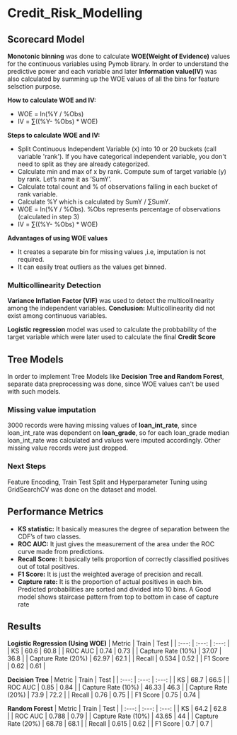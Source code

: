 # Credit_Risk_Modelling

## Scorecard Model
**Monotonic binning** was done to calculate **WOE(Weight of Evidence)** values for the continuous variables using Pymob library. In order to understand the predictive power and each variable
and later **Information value(IV)** was also calculated by summing up the WOE values of all the bins for feature selsction purpose. <br>

**How to calculate WOE and IV:**
 - WOE = ln(%Y / %Obs)
 - IV = ∑((%Y- %Obs) * WOE)

**Steps to calculate WOE and IV:**
 - Split Continuous Independent Variable (x) into 10 or 20 buckets (call variable 'rank'). If you have categorical independent variable, you don't need to split as they are already categorized.
 - Calculate min and max of x by rank. Compute sum of target variable (y) by rank. Let’s name it as ‘SumY’.
 - Calculate total count and % of observations falling in each bucket of rank variable.
 - Calculate %Y which is calculated by SumY / ∑SumY.
 - WOE = ln(%Y / %Obs). %Obs represents percentage of observations (calculated in step 3)
 - IV = ∑((%Y- %Obs) * WOE) 
 

**Advantages of using WOE values**
 - It creates a separate bin for missing values ,i.e, imputation is not required.
 - It can easily treat outliers as the values get binned.
 
### Multicollinearity Detection
**Variance Inflation Factor (VIF)** was used to detect the multicollinearity among the independent variables. 
**Conclusion:** Multicollinearity did not exist among continuous variables.


**Logistic regression** model was used to calculate the probbability of the target variable which were later used to calculate the final **Credit Score**

## Tree Models

In order to implement Tree Models like **Decision Tree and Random Forest**, separate data preprocessing was done, since WOE values can't be used with such models.

### Missing value imputation
3000 records were having missing values of **loan_int_rate**, since loan_int_rate was dependent on **loan_grade**, so for each loan_grade median loan_int_rate was calculated and values were imputed accordingly.
Other missing value records were just dropped.

### Next Steps
Feature Encoding, Train Test Split and Hyperparameter Tuning using GridSearchCV was done on the dataset and model.

## Performance Metrics
 - **KS statistic:** It basically measures the degree of separation between the CDF’s of  two classes.
 - **ROC AUC:** It just gives the measurement of the area under the ROC curve made from predictions.
 - **Recall Score:** It basically tells proportion of correctly classified positives out of total positives.
 - **F1 Score:** It is just the weighted average of precision and recall.
 - **Capture rate:** It is the proportion of actual positives in each bin. Predicted probabilities are sorted and divided into 10 bins. A Good model shows staircase pattern from top to bottom in case of capture rate

## Results

**Logistic Regression (Using WOE)**
| Metric | Train    | Test    |
| :---:   | :---: | :---: |
| KS | 60.6   | 60.8   |
| ROC AUC | 0.74   | 0.73   |
| Capture Rate (10%) | 37.07   | 36.8   |
| Capture Rate (20%) | 62.97   | 62.1   |
| Recall | 0.534   | 0.52   |
| F1 Score | 0.62   | 0.61   |

**Decision Tree**
| Metric | Train    | Test    |
| :---:   | :---: | :---: |
| KS | 68.7   | 66.5   |
| ROC AUC | 0.85   | 0.84   |
| Capture Rate (10%) | 46.33  | 46.3   |
| Capture Rate (20%) | 73.9   | 72.2   |
| Recall | 0.76   | 0.75   |
| F1 Score | 0.75   | 0.74   |

**Random Forest**
| Metric | Train    | Test    |
| :---:   | :---: | :---: |
| KS | 64.2   | 62.8   |
| ROC AUC | 0.788   | 0.79   |
| Capture Rate (10%) | 43.65  | 44   |
| Capture Rate (20%) | 68.78   | 68.1   |
| Recall | 0.615   | 0.62   |
| F1 Score | 0.7   | 0.7   |
